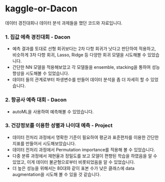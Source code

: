 # kaggle-or-Dacon

데이터 경진대회나 데이터 분석 과제들을 했던 코드와 자료입니다.

### 1. 집값 에측 경진대회 - Dacon
- 예측 결과를 토대로 선형 회귀보다는 2차 다항 회귀가 낫다고 판단하여 적용하고, 비슷하게 3차 다항 회귀, Lasso, Ridge 등 다양한 회귀 모델을 시도해볼 수 있었습니다.
- 간단한 NN 모델을 적용해보았고 각 모델들을 ensemble, stacking을 통하여 성능 향상을 시도해볼 수 있었습니다.
- 데이터 들의 관계로부터 파생변수를 만들어 데이터 분석을 좀 더 자세히 할 수 있었습니다.


### 2. 항공사 예측 대회 - Dacon
- autoML을 사용하여 예측해볼 수 있었습니다.


### 3. 건강정보를 이용한 성별과 나이대 예측 - Project
- 데이터 전처리 과정에서 명확한 기준이 필요하여 평균과 표준편차를 이용한 간단한 지표를 만들어서 시도해보았습니다.
- 데이터 전처리 과정에서 Permutation importance를 적용해 볼 수 있었습니다.
- 다중 분류 과정에서 재현율과 정밀도를 보고 모델이 편향된 학습을 하였음을 알 수 있었고, 이게 데이터 불균형으로부터 비롯되었음을 알 수 있었습니다.
- 더 높은 성능을 위해서는 80대와 같이 표본 수가 낮은 클래스에 data augmentation을 시도해 볼 수 있을 것 같습니다. 
